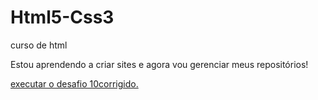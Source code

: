 # Html5-Css3
 curso de html

 Estou aprendendo a criar sites e agora vou gerenciar meus repositórios!

 <a href="https://devmiltoncardim.github.io/Html5-Css3/exercicios/desafio10cor/">executar o desafio 10corrigido.</a>
